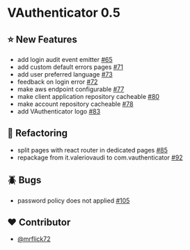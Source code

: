 # VAuthenticator 0.5

## :star: New Features

- add login audit event emitter [#65](https://github.com/VAuthenticator/vauthenticator/issues/65)
- add custom default errors pages [#71](https://github.com/VAuthenticator/vauthenticator/issues/71)
- add user preferred language [#73](https://github.com/VAuthenticator/vauthenticator/issues/73)
- feedback on login error [#72](https://github.com/VAuthenticator/vauthenticator/issues/72)
- make aws endpoint configurable [#77](https://github.com/VAuthenticator/vauthenticator/issues/77)
- make client application repository cacheable [#80](https://github.com/VAuthenticator/vauthenticator/issues/80)
- make account repository cacheable [#78](https://github.com/VAuthenticator/vauthenticator/issues/78)
- add VAuthenticator logo [#83](https://github.com/VAuthenticator/vauthenticator/issues/83)


## :art: Refactoring
- split pages with react router in dedicated pages [#85](https://github.com/VAuthenticator/vauthenticator/issues/85)
- repackage from it.valeriovaudi to com.vauthenticator [#92](https://github.com/VAuthenticator/vauthenticator/issues/92)


## :beetle: Bugs
- password policy does not applied [#105](https://github.com/VAuthenticator/vauthenticator/issues/105)


## :heart: Contributor

- [@mrflick72](https://github.com/mrFlick72)

